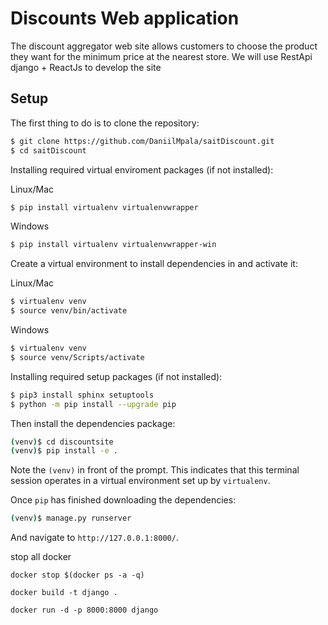 # Discounts Web application

The discount aggregator web site allows customers to choose the product they want for the minimum price at the nearest store.
We will use RestApi django + ReactJs to develop the site

## Setup

The first thing to do is to clone the repository:

```sh
$ git clone https://github.com/DaniilMpala/saitDiscount.git
$ cd saitDiscount
```

Installing required virtual enviroment packages (if not installed):

Linux/Mac

```sh
$ pip install virtualenv virtualenvwrapper
```

Windows

```sh
$ pip install virtualenv virtualenvwrapper-win
```

Create a virtual environment to install dependencies in and activate it:

Linux/Mac

```sh
$ virtualenv venv
$ source venv/bin/activate
```

Windows

```sh
$ virtualenv venv
$ source venv/Scripts/activate
```

Installing required setup packages (if not installed):

```sh
$ pip3 install sphinx setuptools
$ python -m pip install --upgrade pip
```

Then install the dependencies package:

```sh
(venv)$ cd discountsite
(venv)$ pip install -e .
```
Note the `(venv)` in front of the prompt. This indicates that this terminal
session operates in a virtual environment set up by `virtualenv`.

Once `pip` has finished downloading the dependencies:
```sh
(venv)$ manage.py runserver
```
And navigate to `http://127.0.0.1:8000/`.



stop all docker 
```
docker stop $(docker ps -a -q)

docker build -t django .

docker run -d -p 8000:8000 django
```